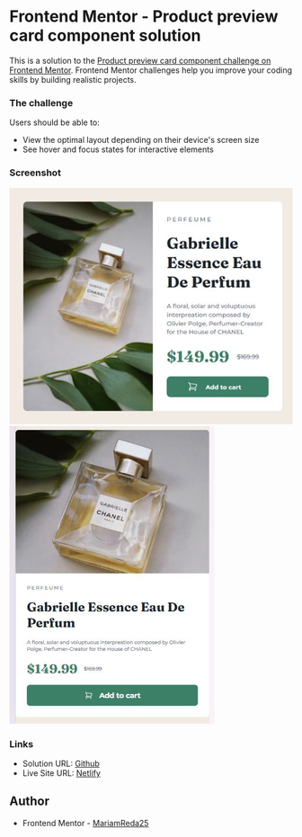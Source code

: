 # Frontend Mentor - Product preview card component solution

This is a solution to the [Product preview card component challenge on Frontend Mentor](https://www.frontendmentor.io/challenges/product-preview-card-component-GO7UmttRfa). Frontend Mentor challenges help you improve your coding skills by building realistic projects.

### The challenge

Users should be able to:

- View the optimal layout depending on their device's screen size
- See hover and focus states for interactive elements

### Screenshot

![](./images/screenshot1.JPG)
![](./images/screenshot2.JPG)

### Links

- Solution URL: [Github](https://github.com/MariamReda25/frontend-mentor/tree/main/Social-links-profile)
- Live Site URL: [Netlify](https://product-preview-card-challenge-soluti.netlify.app/)

## Author

- Frontend Mentor - [MariamReda25](https://www.frontendmentor.io/profile/MariamReda25)

